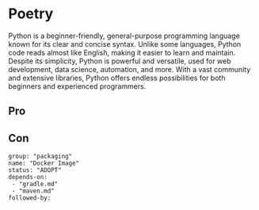 # Poetry

Python is a beginner-friendly, general-purpose programming language known for its clear and concise syntax. Unlike some
languages, Python code reads almost like English, making it easier to learn and maintain. Despite its simplicity, Python
is powerful and versatile, used for web development, data science, automation, and more. With a vast community and
extensive libraries, Python offers endless possibilities for both beginners and experienced programmers.

## Pro

## Con

```
group: "packaging"
name: "Docker Image"
status: "ADOPT"
depends-on:
 - "gradle.md"
 - "maven.md"
followed-by: 
```